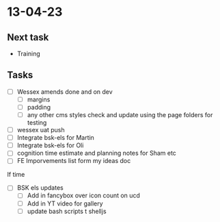 # 13-04-23

## Next task
- Training

## Tasks

- [ ] Wessex amends done and on dev
  - [ ] margins
  - [ ] padding
  - [ ] any other cms styles check and update using the page folders for testing

- [ ] wessex uat push
- [ ] Integrate bsk-els for Martin
- [ ] Integrate bsk-els for Oli
- [ ] cognition time estimate and planning notes for Sham etc
- [ ] FE Imporvements list form my ideas doc

If time
- [ ] BSK els updates
  - [ ] Add in fancybox over icon count on ucd
  - [ ] Add in YT video for gallery
  - [ ] update bash scripts t shelljs
